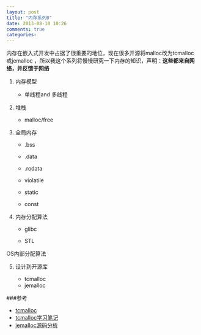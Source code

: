```yaml
---
layout: post
title: "内存系列0"
date: 2013-08-10 10:26
comments: true
categories: 
---
```


   内存在嵌入式开发中占据了很重要的地位，现在很多开源将malloc改为tcmalloc或jemalloc
，所以我这个系列将慢慢研究一下内存的知识，声明：**这些都来自网络，并反馈于网络**

<!--more-->

1. 内存模型

	- 单线程and 多线程

2. 堆栈

	- malloc/free

3. 全局内存

	- .bss 

	- .data

	- .rodata

	- violatile

	- static

	- const

4. 内存分配算法

	- glibc

	- STL

OS内部分配算法

5. 设计到开源库

	- tcmalloc 
	- jemalloc

###参考
- [tcmalloc](http://dirlt.com/tcmalloc.html)
- [tcmalloc学习笔记](http://blog.csdn.net/littletigerat/article/details/7738731)
- [jemalloc源码分析](http://blog.csdn.net/romandion/article/details/8926252)
